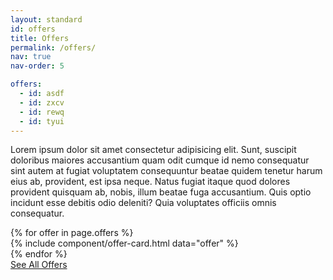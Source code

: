 ```yaml
---
layout: standard
id: offers
title: Offers
permalink: /offers/
nav: true
nav-order: 5

offers:
  - id: asdf
  - id: zxcv
  - id: rewq
  - id: tyui
---
```


<div class="content-spacing">
  <div class="content-padding--narrow">
    <div class="mx-auto max-w-screen-lg text-center">
      <p>Lorem ipsum dolor sit amet consectetur adipisicing elit. Sunt, suscipit doloribus maiores accusantium quam odit cumque id nemo consequatur sint autem at fugiat voluptatem consequuntur beatae quidem tenetur harum eius ab, provident, est ipsa neque. Natus fugiat itaque quod dolores provident quisquam ab, nobis, illum beatae fuga accusantium. Quis optio incidunt esse debitis odio deleniti? Quia voluptates officiis omnis consequatur.</p>
    </div>
    <div class="mt-12"></div>
    <div class="mx-auto max-w-screen-xl">
      <div class="row row--6-6 row--gutter-sm">
        {% for offer in page.offers %}
          <div class="col">
            {% include component/offer-card.html data="offer" %}
          </div>
        {% endfor %}
      </div>
      <div class="text-center mt-10">
        <a href="{{site.data.core-nav.header[0].link}}" class="btn">See All Offers</a>
      </div>
    </div>
  </div>
</div>
